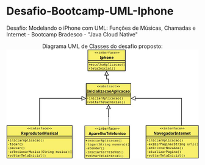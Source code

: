 # Desafio-Bootcamp-UML-Iphone
Desafio: Modelando o iPhone com UML: Funções de Músicas, Chamadas e Internet - Bootcamp Bradesco - "Java Cloud Native"

<div align = "center">
Diagrama UML de Classes do desafio proposto:
<img src="DiagramaUML.jpeg" alt="Diagrama de Classes">
</div>
